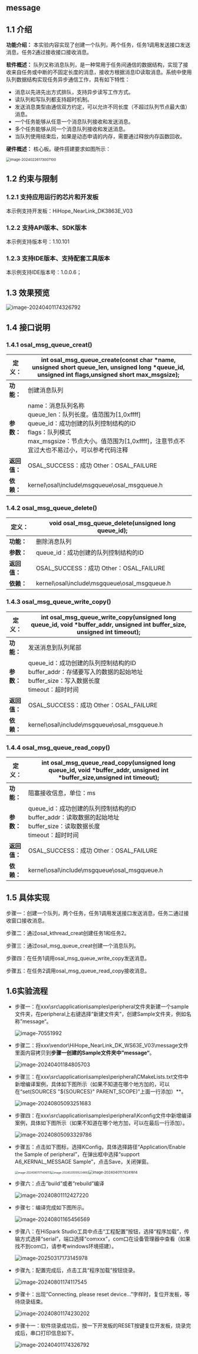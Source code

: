 ## message

## 1.1 介绍

**功能介绍：** 本实验内容实现了创建一个队列，两个任务，任务1调用发送接口发送消息，任务2通过接收接口接收消息。

**软件概述：** 队列又称消息队列，是一种常用于任务间通信的数据结构，实现了接收来自任务或中断的不固定长度的消息，接收方根据消息ID读取消息。系统中使用队列数据结构实现任务异步通信工作，具有如下特性：

- 消息以先进先出方式排队，支持异步读写工作方式。
- 读队列和写队列都支持超时机制。
- 发送消息类型由通信双方约定，可以允许不同长度（不超过队列节点最大值）消息。
- 一个任务能够从任意一个消息队列接收和发送消息。
- 多个任务能够从同一个消息队列接收和发送消息。
- 当队列使用结束后，如果是动态申请的内存，需要通过释放内存函数回收。

**硬件概述：** 核心板。硬件搭建要求如图所示：

<img src="../../../../docs/pic/led/image-20240226173007100-17119401758003.png" alt="image-20240226173007100" style="zoom: 67%;" />

## 1.2 约束与限制

### 1.2.1 支持应用运行的芯片和开发板

本示例支持开发板：HiHope_NearLink_DK3863E_V03

### 1.2.2 支持API版本、SDK版本

本示例支持版本号：1.10.101

### 1.2.3 支持IDE版本、支持配套工具版本

本示例支持IDE版本号：1.0.0.6；

## 1.3 效果预览

![image-20240401174326792](../../../../docs/pic/message/image-20240401174326792.png)

## 1.4 接口说明

### 1.4.1 osal_msg_queue_creat()


| **定义：**   | int osal_msg_queue_create(const char *name, unsigned short queue_len, unsigned long *queue_id, unsigned int flags,unsigned short max_msgsize);                                                                          |
| ------------ | ----------------------------------------------------------------------------------------------------------------------------------------------------------------------------------------------------------------------- |
| **功能：**   | 创建消息队列                                                                                                                                                                                                            |
| **参数：**   | name：消息队列名称<br/>queue_len：队列长度。值范围为[1,0xffff]<br/>queue_id：成功创建的队列控制结构的ID<br/>flags：队列模式<br/>max_msgsize：节点大小。值范围为[1,0xffff]，注意节点不宜过大也不易过小，可以参考代码注释 |
| **返回值：** | OSAL_SUCCESS：成功    Other：OSAL_FAILURE                                                                                                                                                                               |
| **依赖：**   | kernel\osal\include\msgqueue\osal_msgqueue.h                                                                                                                                                                            |

### 1.4.2 osal_msg_queue_delete()


| 定义：       | void osal_msg_queue_delete(unsigned long queue_id); |
| ------------ | --------------------------------------------------- |
| **功能：**   | 删除消息队列                                        |
| **参数：**   | queue_id：成功创建的队列控制结构的ID                |
| **返回值：** | OSAL_SUCCESS：成功    Other：OSAL_FAILURE           |
| **依赖：**   | kernel\osal\include\msgqueue\osal_msgqueue.h        |

### 1.4.3 osal_msg_queue_write_copy()


| **定义：**   | int osal_msg_queue_write_copy(unsigned long queue_id, void *buffer_addr, unsigned int buffer_size, unsigned int timeout);            |
| ------------ | ------------------------------------------------------------------------------------------------------------------------------------ |
| **功能：**   | 发送消息到队列尾部                                                                                                                   |
| **参数：**   | queue_id：成功创建的队列控制结构的ID<br/>buffer_addr：存储要写入的数据的起始地址<br/>buffer_size：写入数据长度<br/>timeout：超时时间 |
| **返回值：** | OSAL_SUCCESS：成功    Other：OSAL_FAILURE                                                                                            |
| **依赖：**   | kernel\osal\include\msgqueue\osal_msgqueue.h                                                                                         |

### 1.4.4 osal_msg_queue_read_copy()


| **定义：**   | int osal_msg_queue_read_copy(unsigned long queue_id, void *buffer_addr, unsigned int *buffer_size,unsigned int timeout);     |
| ------------ | ---------------------------------------------------------------------------------------------------------------------------- |
| **功能：**   | 阻塞接收信息，单位：ms                                                                                                       |
| **参数：**   | queue_id：成功创建的队列控制结构的ID<br/>buffer_addr：读取数据的起始地址<br/>buffer_size：读取数据长度<br/>timeout：超时时间 |
| **返回值：** | OSAL_SUCCESS：成功    Other：OSAL_FAILURE                                                                                    |
| **依赖：**   | kernel\osal\include\msgqueue\osal_msgqueue.h                                                                                 |

## 1.5 具体实现

步骤一：创建一个队列，两个任务，任务1调用发送接口发送消息，任务二通过接收窗口接收消息。

步骤二：通过osal_kthread_creat创建任务1和任务2。

步骤三：通过osal_msg_queue_creat创建一个消息队列。

步骤四：在任务1调用osal_msg_queue_write_copy发送消息。

步骤五：在任务2调用osal_msg_queue_read_copy接收消息。

## 1.6实验流程

- 步骤一：在xxx\src\application\samples\peripheral文件夹新建一个sample文件夹，在peripheral上右键选择“新建文件夹”，创建Sample文件夹，例如名称”message“。

  ![image-70551992](../../../../docs/pic/message/image-20240801170551992.png)
- 步骤二：将xxx\vendor\HiHope_NearLink_DK_WS63E_V03\message文件里面内容拷贝到**步骤一创建的Sample文件夹中”message“**。

  ![image-20240401184805703](../../../../docs/pic/message/image-20240401184805703.png)
- 步骤三：在xxx\src\application\samples\peripheral\CMakeLists.txt文件中新增编译案例，具体如下图所示（如果不知道在哪个地方加的，可以在“set(SOURCES "${SOURCES}" PARENT_SCOPE)”上面一行添加）**。

  ![image-20240805093251683](../../../../docs/pic/message/image-20240805093251683.png)
- 步骤四：在xxx\src\application\samples\peripheral\Kconfig文件中新增编译案例，具体如下图所示（如果不知道在哪个地方加，可以在最后一行添加）。

  ![image-20240805093329786](../../../../docs/pic/message/image-20240805093329786.png)
- 步骤五：点击如下图标，选择KConfig，具体选择路径“Application/Enable the Sample of peripheral”，在弹出框中选择“support A6_KERNAL_MESSAGE Sample”，点击Save，关闭弹窗。

  <img src="../../../../docs/pic/beep/image-20240801171406113.png" alt="image-20240801171406113" style="zoom: 50%;" /><img src="../../../../docs/pic/message/image-20240205105234692-17119401758316.png" alt="image-20240205105234692" style="zoom: 50%;" /><img src="../../../../docs/pic/message/image-20240401174241614.png" alt="image-20240401174241614" style="zoom:67%;" />
- 步骤六：点击“build”或者“rebuild”编译

  ![image-20240801112427220](../../../../docs/pic/beep/image-20240801112427220.png)
- 步骤七：编译完成如下图所示。

  ![image-20240801165456569](../../../../docs/pic/beep/image-20240801165456569.png)
- 步骤八：在HiSpark Studio工具中点击“工程配置”按钮，选择“程序加载”，传输方式选择“serial”，端口选择“comxxx”，com口在设备管理器中查看（如果找不到com口，请参考windows环境搭建）。

  ![image-20250317173145978](../../../../docs/pic/tools/image-20250317173145978.png)
- 步骤九：配置完成后，点击工具“程序加载”按钮烧录。

  ![image-20240801174117545](../../../../docs/pic/beep/image-20240801174117545.png)
- 步骤十：出现“Connecting, please reset device...”字样时，复位开发板，等待烧录结束。

  ![image-20240801174230202](../../../../docs/pic/beep/image-20240801174230202.png)
- 步骤十一：软件烧录成功后，按一下开发板的RESET按键复位开发板，烧录完成后，串口打印信息如下。

  ![image-20240401174326792](../../../../docs/pic/message/image-20240401174326792.png)
